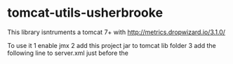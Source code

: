 # tomcat-utils-usherbrooke
This library isntruments a tomcat 7+ with http://metrics.dropwizard.io/3.1.0/

To use it
1 enable jmx
2 add this project jar to tomcat lib folder
3 add the following line to server.xml  <Valve className="ca.usherbrooke.sti.si.monitoring.RequestValve"/> just before the </Host>



